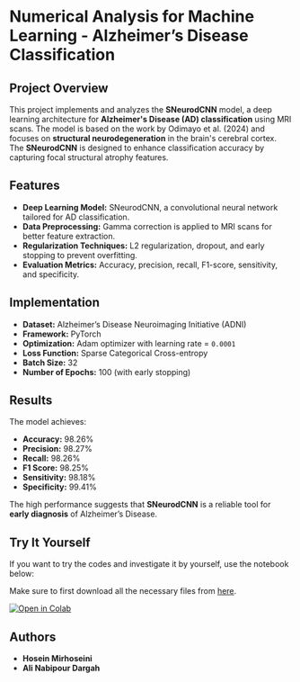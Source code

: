 # Numerical Analysis for Machine Learning - Alzheimer’s Disease Classification

## Project Overview
This project implements and analyzes the **SNeurodCNN** model, a deep learning architecture for **Alzheimer's Disease (AD) classification** using MRI scans. The model is based on the work by Odimayo et al. (2024) and focuses on **structural neurodegeneration** in the brain's cerebral cortex. The **SNeurodCNN** is designed to enhance classification accuracy by capturing focal structural atrophy features.

## Features
- **Deep Learning Model:** SNeurodCNN, a convolutional neural network tailored for AD classification.
- **Data Preprocessing:** Gamma correction is applied to MRI scans for better feature extraction.
- **Regularization Techniques:** L2 regularization, dropout, and early stopping to prevent overfitting.
- **Evaluation Metrics:** Accuracy, precision, recall, F1-score, sensitivity, and specificity.

## Implementation
- **Dataset:** Alzheimer’s Disease Neuroimaging Initiative (ADNI)
- **Framework:** PyTorch
- **Optimization:** Adam optimizer with learning rate = `0.0001`
- **Loss Function:** Sparse Categorical Cross-entropy
- **Batch Size:** 32
- **Number of Epochs:** 100 (with early stopping)

## Results
The model achieves:
- **Accuracy:** 98.26%
- **Precision:** 98.27%
- **Recall:** 98.26%
- **F1 Score:** 98.25%
- **Sensitivity:** 98.18%
- **Specificity:** 99.41%

The high performance suggests that **SNeurodCNN** is a reliable tool for **early diagnosis** of Alzheimer’s Disease.

## Try It Yourself
If you want to try the codes and investigate it by yourself, use the notebook below:

Make sure to first download all the necessary files from [here](https://drive.google.com/drive/folders/1G1CrE6r-DP3bq4CZEKlp1oZ9lTmQSbKQ?usp=sharing).

[![Open in Colab](https://colab.research.google.com/assets/colab-badge.svg)](https://colab.research.google.com/drive/15r3_ORQYjA-dBZGwWOAaJCawMXhuejSx?usp=sharing)


## Authors
- **Hosein Mirhoseini**  
- **Ali Nabipour Dargah**


